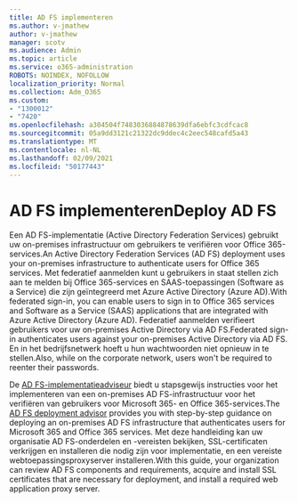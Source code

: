 ```yaml
---
title: AD FS implementeren
ms.author: v-jmathew
author: v-jmathew
manager: scotv
ms.audience: Admin
ms.topic: article
ms.service: o365-administration
ROBOTS: NOINDEX, NOFOLLOW
localization_priority: Normal
ms.collection: Adm_O365
ms.custom:
- "1300012"
- "7420"
ms.openlocfilehash: a304504f7483036884878639dfa6ebfc3cdfcac8
ms.sourcegitcommit: 05a9dd3121c21322dc9ddec4c2eec548cafd5a43
ms.translationtype: MT
ms.contentlocale: nl-NL
ms.lasthandoff: 02/09/2021
ms.locfileid: "50177443"
---
```

# <a name="deploy-ad-fs"></a><span data-ttu-id="fdb1d-102">AD FS implementeren</span><span class="sxs-lookup"><span data-stu-id="fdb1d-102">Deploy AD FS</span></span>

<span data-ttu-id="fdb1d-103">Een AD FS-implementatie (Active Directory Federation Services) gebruikt uw on-premises infrastructuur om gebruikers te verifiëren voor Office 365-services.</span><span class="sxs-lookup"><span data-stu-id="fdb1d-103">An Active Directory Federation Services (AD FS) deployment uses your on-premises infrastructure to authenticate users for ‎Office 365 services.</span></span> <span data-ttu-id="fdb1d-104">Met federatief aanmelden kunt u gebruikers in staat stellen zich aan te melden bij Office 365-services en SAAS-toepassingen (Software as a Service) die zijn geïntegreerd met Azure Active Directory (Azure AD).</span><span class="sxs-lookup"><span data-stu-id="fdb1d-104">With federated sign-in, you can enable users to sign in to Office 365 services and Software as a Service (SAAS) applications that are integrated with Azure Active Directory (Azure AD).</span></span> <span data-ttu-id="fdb1d-105">Federatief aanmelden verifieert gebruikers voor uw on-premises Active Directory via AD FS.</span><span class="sxs-lookup"><span data-stu-id="fdb1d-105">Federated sign-in authenticates users against your on-premises Active Directory via AD FS.</span></span> <span data-ttu-id="fdb1d-106">En in het bedrijfsnetwerk hoeft u hun wachtwoorden niet opnieuw in te stellen.</span><span class="sxs-lookup"><span data-stu-id="fdb1d-106">Also, while on the corporate network, users won't be required to reenter their passwords.</span></span>

<span data-ttu-id="fdb1d-107">De [AD FS-implementatieadviseur](https://go.microsoft.com/fwlink/?linkid=2071178) biedt u stapsgewijs instructies voor het implementeren van een on-premises AD FS-infrastructuur voor het verifiëren van gebruikers voor Microsoft 365- en Office 365-services.</span><span class="sxs-lookup"><span data-stu-id="fdb1d-107">The [AD FS deployment advisor](https://go.microsoft.com/fwlink/?linkid=2071178) provides you with step-by-step guidance on deploying an on-premises AD FS infrastructure that authenticates users for Microsoft 365 and Office 365 services.</span></span> <span data-ttu-id="fdb1d-108">Met deze handleiding kan uw organisatie AD FS-onderdelen en -vereisten bekijken, SSL-certificaten verkrijgen en installeren die nodig zijn voor implementatie, en een vereiste webtoepassingsproxyserver installeren.</span><span class="sxs-lookup"><span data-stu-id="fdb1d-108">With this guide, your organization can review AD FS components and requirements, acquire and install SSL certificates that are necessary for deployment, and install a required web application proxy server.</span></span>
